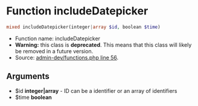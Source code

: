 Function includeDatepicker
===========================





```php
mixed includeDatepicker(integer|array $id, boolean $time)
```

* Function name: includeDatepicker
* **Warning:** this class is **deprecated**. This means that this class will likely be removed in a future version.
* Source: [admin-dev/functions.php line 56](https://github.com/PrestaShop/PrestaShop/blob/1.6.1.0/admin-dev/functions.php#L56).

Arguments
---------

* $id **integer|array** - ID can be a identifier or an array of identifiers
* $time **boolean**

